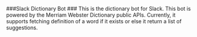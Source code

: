 ###Slack Dictionary Bot ###
This is the dictionary bot for Slack. This bot is powered by the Merriam Webster Dictionary public APIs. Currently, it supports fetching definition of a word if it exists or else it return a list of suggestions.
